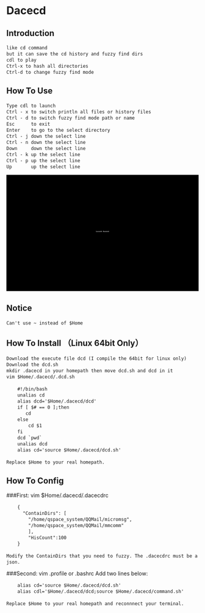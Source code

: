 # Dacecd
## Introduction
    like cd command
    but it can save the cd history and fuzzy find dirs
    cdl to play
    Ctrl-x to hash all directories
    Ctrl-d to change fuzzy find mode

## How To Use
    Type cdl to launch
    Ctrl - x to switch println all files or history files
    Ctrl - d to switch fuzzy find mode path or name
    Esc      to exit
    Enter    to go to the select directory
    Ctrl - j down the select line
    Ctrl - n down the select line
    Down     down the select line
    Ctrl - k up the select line
    Ctrl - p up the select line
    Up       up the select line
<img src="./dacecd.gif" width="800">

## Notice
    Can't use ~ instead of $Home
    
## How To Install （Linux 64bit Only）
    Download the execute file dcd (I compile the 64bit for linux only)
    Download the dcd.sh 
    mkdir .dacecd in your homepath then move dcd.sh and dcd in it
    vim $Home/.dacecd/.dcd.sh
    
        #!/bin/bash
        unalias cd
        alias dcd='$Home/.dacecd/dcd'
        if [ $# == 0 ];then
           cd
        else
            cd $1
        fi
        dcd `pwd`
        unalias dcd
        alias cd='source $Home/.dacecd/dcd.sh'

    Replace $Home to your real homepath.
    
## How To Config

###First:
    vim $Home/.dacecd/.dacecdrc

        {
          "ContainDirs": [
            "/home/qspace_system/QQMail/micromsg",
            "/home/qspace_system/QQMail/mmcomm"
            ],
            "HisCount":100
        }

    Modify the ContainDirs that you need to fuzzy. The .dacecdrc must be a json.
###Second:
    vim .profile or .bashrc
    Add two lines below:
    
        alias cd='source $Home/.dacecd/dcd.sh'
        alias cdl='$Home/.dacecd/dcd;source $Home/.dacecd/command.sh'
        
    Replace $Home to your real homepath and reconnnect your terminal.
